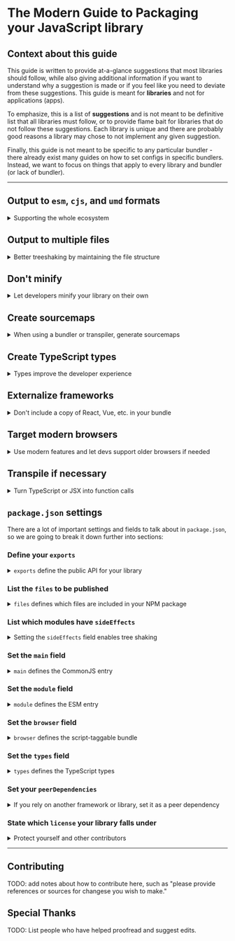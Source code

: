 # The Modern Guide to Packaging your JavaScript library

## Context about this guide

This guide is written to provide at-a-glance suggestions that most libraries should follow, while also giving additional information if you want to understand why a suggestion is made or if you feel like you need to deviate from these suggestions. This guide is meant for **libraries** and not for applications (apps).

To emphasize, this is a list of **suggestions** and is not meant to be definitive list that all libraries must follow, or to provide flame bait for libraries that do not follow these suggestions. Each library is unique and there are probably good reasons a library may chose to not implement any given suggestion.

Finally, this guide is not meant to be specific to any particular bundler - there already exist many guides on how to set configs in specific bundlers. Instead, we want to focus on things that apply to every library and bundler (or lack of bundler).

---

## Output to `esm`, `cjs`, and `umd` formats

<details>
<summary>Supporting the whole ecosystem</summary>

`esm` is short for "EcmaScript module."

`cjs` is short for "CommonJS module."

`umd` is short for "Universal Module Definition," and can be run by a raw `<script>` tag, or in CommonJS module loaders, or by `AMD` module loaders.

Without getting into the flame wars that generally happen around `esm` and `cjs` formats, `esm` is considered "the future" but `cjs` still has a strong hold on the community and ecosystem. `esm` is easier for bundlers to correctly treeshake, so it is especially important for libraries to have this format. It's also possible that some day in the future your library only needs to output to `esm`.

You may have noticed that `umd` is already compatible with CommonJS module loaders - it's up to you if you want to have both a specific `cjs` _and_ `umd` output. In some cases, there's no need to; in other cases, it can be nice to have a pure `cjs` output that keeps the file and folder structure of your source code, and a `umd` output to a single file so it can be easily `<script>`-tagged.

Finally, if your library is stateful, be aware that this does open the possibility of your library running into the [dual package hazard](https://nodejs.org/api/packages.html#dual-package-hazard), which can occur in situations where a developer ends up with both a `cjs` and `esm` version of your library in their application. The "dual package hazard" article describes some ways to mitigate this issue, and the `module` condition in [`package.json#exports`](#set-the-exports-field) can also help prevent this from happening.

</details>

## Output to multiple files

<details>
<summary>Better treeshaking by maintaining the file structure</summary>

If you use a bundler or transpilier in your library, it can be configured to output files in the same way that they were authored. This makes it easier to mark specific files as having [side effects](#set-the-sideeffects-field), which helps the developer's bundler with treeshaking. Refer to [this article](https://levelup.gitconnected.com/code-splitting-for-libraries-bundling-for-npm-with-rollup-1-0-2522c7437697) for more details.

An exception is if you are making a bundle meant to be used directly in the browser without _any_ bundler (commonly, these are `umd` bundles but could also be modern `esm` bundles as well). In this case, it is better to have the browser request a single large file than need to request multiple smaller ones. Additionally, you should [minify](#dont-minify) the bundle and create [sourcemaps](#create-sourcemaps) for it.

</details>

## Don't minify

<details>
<summary>Let developers minify your library on their own</summary>

If you use a bundler or transpilier for your library, configure it so that your output is not minified. Minification of your library makes it harder on the developer's bundler to treeshake, and the developer's bundler will minify your library as well. Refer to [this article](https://levelup.gitconnected.com/code-splitting-for-libraries-bundling-for-npm-with-rollup-1-0-2522c7437697) for more details.

An exception is if you are creating a bundle intended to be used directly in the browser without _any_ bundler (commonly, these are `umd` bundles but could also be modern `esm` bundles as well). In this case, you should minify your bundle and create [sourcemaps](#create-sourcemaps) for it, and will likely want it to be a [single file](#output-to-multiple-files).

</details>

## Create sourcemaps

<details>
<summary>When using a bundler or transpiler, generate sourcemaps</summary>

Any sort of transformation of your source code to a bundle will produce errors that point at the wrong location in your code. Help your future self out and create sourcemaps, even if your transformations are small.

</details>

## Create TypeScript types

<details>
<summary>Types improve the developer experience</summary>

As the number of developers using TypeScript continues to grow, having types built-in to your library will help improve the developer experience (DX). Additionally, devs who are not using TypeScript also get a better DX when they use an editor that understands types (such as VSCode, which uses the types to power its [Intellisense feature](https://code.visualstudio.com/docs/editor/intellisense)).

However, creating types does NOT mean you must author your library in TypeScript.

One option is to continue using JavaScript in your source code and then also supplement it with [JSDoc](https://jsdoc.app/) comments. You would then configure TypeScript to only [emit the declaration files](https://www.typescriptlang.org/tsconfig/#emitDeclarationOnly) from your JavaScript source code.

Another option is to write the TypeScript type files directly, in an `index.d.ts` file.

Once you have the types file, make sure you set your [`package.json#exports`](#set-the-exports-field) and [`package.json#types`](#set-the-types-field) fields.

</details>

## Externalize frameworks

<details>
<summary>Don't include a copy of React, Vue, etc. in your bundle</summary>

When building a library that relies on a framework (such as React, Vue, etc.) or is a plugin for another library, you'll want to add that framework to your bundler's "externals" (or equivalent) configuration. This will make it so that your library will reference the framework but will not include it in the bundle. This will prevent bugs and also reduce the size of your library's package.

You should also add that framework to your library's `package.json`'s [peer dependencies](#set-your-peerdependencies), which will help developers discover that you rely on that framework.

</details>

## Target modern browsers

<details>
<summary>Use modern features and let devs support older browsers if needed</summary>

[This article on web.dev](https://web.dev/publish-modern-javascript/) makes a great case for your library to target modern features, and offers guidelines on how to:

- Enable developers to support older browsers when using your library
- Output multiple bundles that support various levels of browser support

As one example, if you're transpiling from TypeScript, you should set `"target"` in your `tsconfig.json` to `ESNext`.

</details>

## Transpile if necessary

<details>
<summary>Turn TypeScript or JSX into function calls</summary>
If your library's source code in in a format that requires transpilation, such as TypeScript, React or Vue components, etc., then your output should be transpiled. For example:

- Your TypeScript library should output JavaScript bundles
- Your React components like `<Example />` should output bundles that use `jsx()` or `createElement()` instead of JSX syntax.

When transpiling this way, make sure you [create sourcemaps](#create-sourcemaps) as well.

</details>

## `package.json` settings

There are a lot of important settings and fields to talk about in `package.json`, so we are going to break it down further into sections:

### Define your `exports`

<details>
<summary><code>exports</code> define the public API for your library</summary>

The `exports` field on `package.json` - sometimes called "export maps" - is an incredibly useful addition, though it does add some complexity. The two most important things that it does is:

1. Defines what can and cannot be imported from your library, and what the name of it is. If it's not listed in `exports`, then developers cannot `import`/`require` it. In other words, it acts like a public API for users of your library and helps define what is public and what is internal.
2. Allows you to change which file is imported based on conditions (that you can define), such as "Was the file `import`ed or `require`d? Does the developer want a `development` or `production` version of my library?" etc.

There are some good docs from the [NodeJS team](https://nodejs.org/api/packages.html#package-entry-points) and the [Webpack team](https://webpack.js.org/guides/package-exports/) on the possibilities here. I'll provide one example that covers the most common use-cases:

```json
{
  "exports": {
    ".": {
      "types": "index.d.ts",
      "script": "index.umd.js",
      "module": "index.js",
      "import": "index.js",
      "require": "index.cjs",
      "default": "index.js"
    },
    "./package.json": "./package.json"
  }
}
```

Let us dive into the meaning of these fields and why I chose this specific shape:

- `"."` indicates the default entry for your package
- The resolution happens from **top to bottom** and stops as soon as a matching field is found; the order of entries is very important
- The `types` field should always come first, and helps TypeScript find the types file
- The `script` field should point to your `umd` bundle that can be placed directly in a `<script>` tag
- The `module` field is an "unofficial" field that is supported by bundlers like Webpack and Rollup. It should come before `import` and `require`, and point to an `esm`-only bundle -- which can be the same as your original `esm` bundle if it's purely `esm`. For a deeper dive and the reasoning behind this decision, you can read more [here](https://github.com/webpack/webpack/issues/11014#issuecomment-641550630), [here](https://github.com/webpack/webpack/issues/11014#issuecomment-643256943), and [here](https://github.com/rollup/plugins/pull/540#issuecomment-692078443).
- The `import` field is for when someone `import`s your library
- The `require` field is for when someone `require`s your library
- `default` should always be last, and is meant as a fallback if nothing else matches

If a bundler or environment understands the `exports` field, then the `package.json`'s top-level [main](#set-the-main-field), [types](#set-the-types-field), [module](#set-the-module-field), and [browser](#set-the-browser-field) fields are ignored, as `exports` supersedes those fields. However, it's still importantant to set those fields, for tools or environments that do not yet understand the `exports` field.

If you have a "development" and a "production" bundle (for example, you have warnings in the development bundle that don't exist in the production bundle), then you can also set them in the `exports` field with `"development"` and `"production"`. `webpack` will recognize these conditions automatically, and Rollup [can be configured](https://github.com/rollup/plugins/tree/master/packages/node-resolve/#exportconditions) to recognize them as well.

</details>

### List the `files` to be published

<details>
<summary><code>files</code> defines which files are included in your NPM package</summary>

The [`files`](https://docs.npmjs.com/cli/v8/configuring-npm/package-json#files) field indicates to the `npm` CLI which files and folders to include when you package your library to be put on NPM's package registry.

For example, if you transform your code from TypeScript into JavaScript, you probably don't want to include the TypeScript source code in your NPM package. (Instead, you should include [sourcemaps](#create-sourcemaps))

Files can take an array of strings (and those strings can include glob-like syntax if needed), so generally it will look like:

```json
{
  "files": ["dist"]
}
```

Be aware that the files array doesn't accept a relative specifier; writing `"files": ["./dist"]` will not work as expected.

One great way to verify you have set the files field up correctly is by running [`npm publish --dry-run`](https://docs.npmjs.com/cli/v8/commands/npm-publish#dry-run), which will list off the files that will be included based on this setting.

</details>

### List which modules have `sideEffects`

<details>
<summary>Setting the <code>sideEffects</code> field enables tree shaking </summary>

Much a like creating a [pure function](https://en.wikipedia.org/wiki/Pure_function) can bring benefits, creating a "pure module" enables certain benefits as well; bundlers can do a much better job of tree shaking your library.

The way to communicate to bundlers which of your modules are "pure" or not is by setting the `sideEffects` field in `package.json` - without this field, bundlers have to assume that **all** of your modules are impure.

`sideEffects` can either be set to `false` to indicate that none of your modules have side effects, or an array of strings to list which files have side effects. For example:

```jsonc
{
  // all modules are "pure"
  "sideEffects": false
}
```

or

```jsonc
{
  // all modules are "pure" except "module.js"
  "sideEffects": ["module.js"]
}
```

So, what make a module "inpure?" Some examples are modifying a global variable, sending an API request, or importing CSS, without the developer doing anything to invoke that action. For example:

```js
// a module with side effects

export const myVar = "hello";

window.example = "testing";
```

By importing `myVar`, your module sets `window.example` automatically! For example:

```js
import { myVar } from "library";

console.log(window.example);
// logs "testing"
```

In some cases, like polyfills, that behavior is intentional. However, if we wanted to make this module "pure", we could move the assignment to `window.example` into a function. For example:

```js
// a "pure module"

export const myVar = "hello";

export function setExample() {
  window.example = "testing";
}
```

This is now a "pure module." Also note the difference in how things look on the developer's side of things:

```js
import { myVar, setExample } from "library";

console.log(window.example);
// logs "undefined"

setExample();

console.log(window.example);
// logs "testing"
```

Refer to [this article](https://webpack.js.org/guides/tree-shaking/#mark-the-file-as-side-effect-free) for more details.

</details>

### Set the `main` field

<details>
<summary><code>main</code> defines the CommonJS entry </summary>

`main` is a fallback for bundlers or environments that don't yet understand [`package.json#exports`](#set-the-exports-field); if a bundler/environment does understand package exports, then `main` is not used.

`main` should point to a CommonJS-compatible bundle; it should probably match the same file as your package export's `require` field.

</details>

### Set the `module` field

<details>
<summary><code>module</code> defines the ESM entry</summary>

`module` is a fallback for bundlers or environments that don't yet understand [`package.json#exports`](#set-the-exports-field); if a bundler/environment does understand package exports, then `module` is not used.

`module` should point to a ESM-compatible bundle; it should probably match the same file as your package export's `module` and/or `import` field.

</details>

### Set the `browser` field

<details>
<summary><code>browser</code> defines the script-taggable bundle </summary>

`browser` is a fallback for bundlers or environments that don't yet understand [`package.json#exports`](#set-the-exports-field); if a bundler/environment does understand package exports, then `browser` is not used.

`browser` should point to the `umd` bundle; it should probably match the same file as your package export's `script` field.

</details>

### Set the `types` field

<details>
<summary><code>types</code> defines the TypeScript types </summary>

`types` is a fallback for bundlers or environments that don't yet understand [`package.json#exports`](#set-the-exports-field); if a bundler/environment does understand package exports, then `types` is not used.

`types` should point to your TypeScript entry file, such as `index.d.ts`; it should probably match the same file as your package export's `types` field.

</details>

### Set your `peerDependencies`

<details>
<summary>If you rely on another framework or library, set it as a peer dependency</summary>

You should [externalize any frameworks](#externalize-frameworks) you rely on. However, in doing so, your library will only work if the developer installs the framework you need on their own. One way to help them know that they need to install the framework is by setting `peerDependencies` - for example, if you were building a React library, it would potentially look like this:

```json
{
  "peerDependencies": {
    "react": "^18.2.0",
    "react-dom": "^18.2.0"
  }
}
```

Refer to [this article](https://nodejs.org/en/blog/npm/peer-dependencies/) for more details.

You should also document your reliance on these dependencies; for example, `npm v3-v6` does not install peer dependencies, while `npm v7+` will automatically install peer dependencies.

</details>

### State which `license` your library falls under

<details>
<summary>Protect yourself and other contributors</summary>

> An open source license protects contributors and users. Businesses and savvy developers won’t touch a project without this protection.

That quote comes from [Choose a License](https://choosealicense.com/), which is also a great resource for deciding which license is right for your project.

Once you have decided on a license, the [npm Docs for the license](https://docs.npmjs.com/cli/v8/configuring-npm/package-json#license) describe the format that the license field takes. An example:

```json
{
  "license": "MIT"
}
```

You can additionally create a `LICENSE.txt` file in the root of your project and copy the license text there.

</details>

---

## Contributing

TODO: add notes about how to contribute here, such as "please provide references or sources for changese you wish to make."

## Special Thanks

TODO: List people who have helped proofread and suggest edits.
